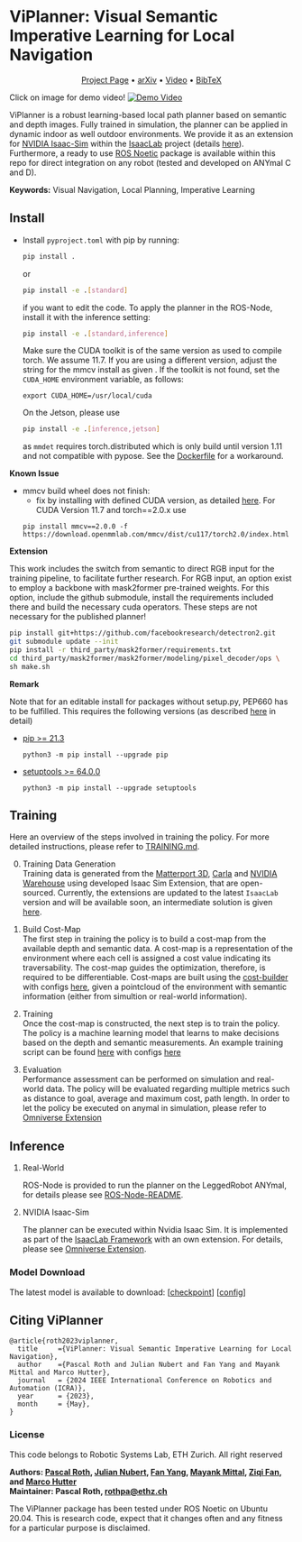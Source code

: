 # ViPlanner: Visual Semantic Imperative Learning for Local Navigation

<p align="center">
  <a href="https://leggedrobotics.github.io/viplanner.github.io/">Project Page</a> •
  <a href="https://arxiv.org/abs/2310.00982">arXiv</a> •
  <a href="https://youtu.be/8KO4NoDw6CM">Video</a> •
  <a href="#citing-viplanner">BibTeX</a>

  Click on image for demo video!
  [![Demo Video](./assets/crosswalk.jpg)](https://youtu.be/8KO4NoDw6CM)

</p>

ViPlanner is a robust learning-based local path planner based on semantic and depth images.
Fully trained in simulation, the planner can be applied in dynamic indoor as well outdoor environments.
We provide it as an extension for [NVIDIA Isaac-Sim](https://developer.nvidia.com/isaac-sim) within the [IsaacLab](https://isaac-sim.github.io/IsaacLab/) project (details [here](./omniverse/README.md)).
Furthermore, a ready to use [ROS Noetic](http://wiki.ros.org/noetic) package is available within this repo for direct integration on any robot (tested and developed on ANYmal C and D).

**Keywords:** Visual Navigation, Local Planning, Imperative Learning


## Install

- Install `pyproject.toml` with pip by running:
  ```bash
  pip install .
  ```
  or
  ```bash
  pip install -e .[standard]
  ```
  if you want to edit the code. To apply the planner in the ROS-Node, install it with the inference setting:
  ```bash
  pip install -e .[standard,inference]
  ```
  Make sure the CUDA toolkit is of the same version as used to compile torch. We assume 11.7. If you are using a different version, adjust the string for the mmcv install as given . If the toolkit is not found, set the `CUDA_HOME` environment variable, as follows:
  ```
  export CUDA_HOME=/usr/local/cuda
  ```
  On the Jetson, please use
  ```bash
  pip install -e .[inference,jetson]
  ```
  as `mmdet` requires torch.distributed which is only build until version 1.11 and not compatible with pypose. See the [Dockerfile](./Dockerfile) for a workaround.

**Known Issue**
- mmcv build wheel does not finish:
  - fix by installing with defined CUDA version, as detailed [here](https://mmcv.readthedocs.io/en/latest/get_started/installation.html#install-with-pip). For CUDA Version 11.7 and torch==2.0.x use
  ```
  pip install mmcv==2.0.0 -f https://download.openmmlab.com/mmcv/dist/cu117/torch2.0/index.html
  ```

**Extension**

This work includes the switch from semantic to direct RGB input for the training pipeline, to facilitate further research. For RGB input, an option exist to employ a backbone with mask2former pre-trained weights. For this option, include the github submodule, install the requirements included there and build the necessary cuda operators. These steps are not necessary for the published planner!

```bash
pip install git+https://github.com/facebookresearch/detectron2.git
git submodule update --init
pip install -r third_party/mask2former/requirements.txt
cd third_party/mask2former/mask2former/modeling/pixel_decoder/ops \
sh make.sh
```

**Remark**

Note that for an editable install for packages without setup.py, PEP660 has to be fulfilled. This requires the following versions (as described [here](https://stackoverflow.com/questions/69711606/how-to-install-a-package-using-pip-in-editable-mode-with-pyproject-toml) in detail)
- [pip >= 21.3](https://pip.pypa.io/en/stable/news/#v21-3)
	```
  python3 -m pip install --upgrade pip
  ```
- [setuptools >= 64.0.0](https://github.com/pypa/setuptools/blob/main/CHANGES.rst#v6400)
	```
  python3 -m pip install --upgrade setuptools
  ```

## Training

Here an overview of the steps involved in training the policy.
For more detailed instructions, please refer to [TRAINING.md](TRAINING.md).

0. Training Data Generation <br>
Training data is generated from the [Matterport 3D](https://github.com/niessner/Matterport), [Carla](https://carla.org/) and [NVIDIA Warehouse](https://docs.omniverse.nvidia.com/isaacsim/latest/tutorial_static_assets.html) using developed Isaac Sim Extension, that are open-sourced. Currently, the extensions are updated to the latest `IsaacLab` version and will be available soon, an intermediate solution is given [here](https://github.com/fan-ziqi/viplanner_isaaclab_exts).

1. Build Cost-Map <br>
The first step in training the policy is to build a cost-map from the available depth and semantic data. A cost-map is a representation of the environment where each cell is assigned a cost value indicating its traversability. The cost-map guides the optimization, therefore, is required to be differentiable. Cost-maps are built using the [cost-builder](viplanner/cost_builder.py) with configs [here](viplanner/config/costmap_cfg.py), given a pointcloud of the environment with semantic information (either from simultion or real-world information).

2. Training <br>
Once the cost-map is constructed, the next step is to train the policy. The policy is a machine learning model that learns to make decisions based on the depth and semantic measurements. An example training script can be found [here](viplanner/train.py) with configs [here](viplanner/config/learning_cfg.py)

3. Evaluation <br>
Performance assessment can be performed on simulation and real-world data. The policy will be evaluated regarding multiple metrics such as distance to goal, average and maximum cost, path length. In order to let the policy be executed on anymal in simulation, please refer to [Omniverse Extension](./omniverse/README.md)


## Inference

1. Real-World <br>

	ROS-Node is provided to run the planner on the LeggedRobot ANYmal, for details please see [ROS-Node-README](ros/README.md).

2. NVIDIA Isaac-Sim <br>

	The planner can be executed within Nvidia Isaac Sim. It is implemented as part of the [IsaacLab Framework](https://isaac-sim.github.io/IsaacLab/) with an own extension. For details, please see [Omniverse Extension](./omniverse/README.md).

### Model Download
The latest model is available to download: [[checkpoint](https://drive.google.com/file/d/1PY7XBkyIGESjdh1cMSiJgwwaIT0WaxIc/view?usp=sharing)] [[config](https://drive.google.com/file/d/1r1yhNQAJnjpn9-xpAQWGaQedwma5zokr/view?usp=sharing)]

## <a name="CitingViPlanner"></a>Citing ViPlanner
```
@article{roth2023viplanner,
  title     ={ViPlanner: Visual Semantic Imperative Learning for Local Navigation},
  author    ={Pascal Roth and Julian Nubert and Fan Yang and Mayank Mittal and Marco Hutter},
  journal   = {2024 IEEE International Conference on Robotics and Automation (ICRA)},
  year      = {2023},
  month     = {May},
}
```

### License

This code belongs to Robotic Systems Lab, ETH Zurich.
All right reserved

**Authors: [Pascal Roth](https://github.com/pascal-roth), [Julian Nubert](https://juliannubert.com/), [Fan Yang](https://github.com/MichaelFYang), [Mayank Mittal](https://mayankm96.github.io/), [Ziqi Fan](https://github.com/fan-ziqi), and [Marco Hutter](https://rsl.ethz.ch/the-lab/people/person-detail.MTIxOTEx.TGlzdC8yNDQxLC0xNDI1MTk1NzM1.html)<br />
Maintainer: Pascal Roth, rothpa@ethz.ch**

The ViPlanner package has been tested under ROS Noetic on Ubuntu 20.04.
This is research code, expect that it changes often and any fitness for a particular purpose is disclaimed.
